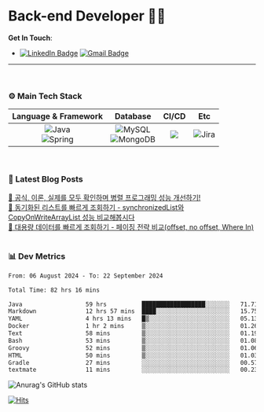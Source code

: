 # Back-end Developer 👋👋


**Get In Touch**: 
- [![LinkedIn Badge](http://img.shields.io/badge/-LinkedIn-0072b1?style=flat&logo=linkedin&link=https://www.linkedin.com/in/youhee-lee-5b358b20b/)](https://www.linkedin.com/in/youhee-lee-5b358b20b/) [![Gmail Badge](https://img.shields.io/badge/Gmail-d14836?style=flat&logo=Gmail&logoColor=white&link=mailto:bnm1128@gmail.com)](mailto:bnm1128@gmail.com)
---

<br>

### ⚙️ Main Tech Stack
|                                                                          Language & Framework                                                                           |                                                                                                            Database                                                                                                             |                                               CI/CD                                               |    Etc    |
|:-----------------------------------------------------------------------------------------------------------------------------------------------------------------------:|:-------------------------------------------------------------------------------------------------------------------------------------------------------------------------------------------------------------------------------:|:-------------------------------------------------------------------------------------------------:|:---------:|
| ![Java](http://img.shields.io/badge/-Java-007396?style=for-the-badge&logo=Java)<br/>![Spring](http://img.shields.io/badge/-Spring-47A248?style=for-the-badge&logo=Spring&logoColor=white) | ![MySQL](https://shields.io/badge/MySQL-lightgrey?logo=mysql&style=for-the-badge&logoColor=white&labelColor=blue) <br/>![MongoDB](http://img.shields.io/badge/-MongoDB-47A248?style=for-the-badge&logo=MongoDB&logoColor=white) | ![](https://img.shields.io/badge/Jenkins-D24939?style=for-the-badge&logo=Jenkins&logoColor=white) | ![Jira](https://img.shields.io/badge/Jira-0052CC?style=for-the-badge&logo=Jira&logoColor=white) |

<br>

### 📰 Latest Blog Posts
<!-- BLOG-POST-LIST:START --><a href="https://guui-dev-lee.tistory.com/20">🧻  공식, 이론, 실제를 모두 확인하며 병렬 프로그래밍 성능 개선하기!</a><br><a href="https://guui-dev-lee.tistory.com/17">🧻  동기화된 리스트를 빠르게 조회하기 - synchronizedList와 CopyOnWriteArrayList 성능 비교해봅시다</a><br><a href="https://guui-dev-lee.tistory.com/16">🧻  대용량 데이터를 빠르게 조회하기 - 페이징 전략 비교&lpar;offset,  no offset, Where In&rpar;</a><br><!-- BLOG-POST-LIST:END -->

<br>

### 📊 Dev Metrics 
<!--START_SECTION:waka-->

```txt
From: 06 August 2024 - To: 22 September 2024

Total Time: 82 hrs 16 mins

Java                  59 hrs          ██████████████████░░░░░░░   71.71 %
Markdown              12 hrs 57 mins  ████░░░░░░░░░░░░░░░░░░░░░   15.75 %
YAML                  4 hrs 13 mins   █▒░░░░░░░░░░░░░░░░░░░░░░░   05.13 %
Docker                1 hr 2 mins     ▒░░░░░░░░░░░░░░░░░░░░░░░░   01.26 %
Text                  58 mins         ▒░░░░░░░░░░░░░░░░░░░░░░░░   01.19 %
Bash                  53 mins         ▒░░░░░░░░░░░░░░░░░░░░░░░░   01.08 %
Groovy                52 mins         ▒░░░░░░░░░░░░░░░░░░░░░░░░   01.06 %
HTML                  50 mins         ▒░░░░░░░░░░░░░░░░░░░░░░░░   01.03 %
Gradle                27 mins         ░░░░░░░░░░░░░░░░░░░░░░░░░   00.57 %
textmate              11 mins         ░░░░░░░░░░░░░░░░░░░░░░░░░   00.23 %
```

<!--END_SECTION:waka-->

![Anurag's GitHub stats](https://github-readme-stats.vercel.app/api?username=gutenLee&show_icons=true&theme=radical)

[![Hits](https://hits.seeyoufarm.com/api/count/incr/badge.svg?url=https://github.com/gutenLEE)](https://github.com/gutenLEE) 

